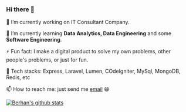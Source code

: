 ### Hi there 👋

🔭 I’m currently working on IT Consultant Company.

🌱 I’m currently learning **Data Analytics, Data Engineering** and some **Software Engineering**.

⚡ Fun fact: I make a digital product to solve my own problems, other people's problems, or just for fun.

🤔 Tech stacks: Express, Laravel, Lumen, COdeIgniter, MySql, MongoDB, Redis, etc

📫 How to reach me: just send me [email](mailto:faisalwilmar@gmail.com) 😄

[![Berhan's github stats](https://github-readme-stats.vercel.app/api?username=faisalwilmar&count_private=true)](https://github.com/anuraghazra/github-readme-stats)
